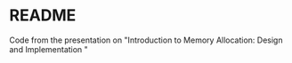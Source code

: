 # README

Code from the presentation on "Introduction to Memory Allocation: Design and Implementation "
